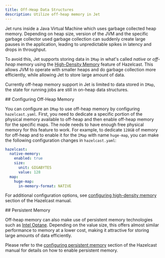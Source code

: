 ```yaml
---
title: Off-Heap Data Structures
description: Utilize off-heap memory in Jet
---
```


Jet runs inside a Java Virtual Machine which uses garbage collected heap
memory. Depending on heap size, version of the JVM and the specific
garbage collector used garbage collection can suddenly create large
pauses in the application, leading to unpredictable spikes in latency
and drops in throughput.

To avoid this, Jet supports storing data in `IMap` in what's called
_native_ or _off-heap_ memory using the [High-Density Memory](https://docs.hazelcast.org/docs/{imdg-version}/manual/html-single/index.html#using-high-density-memory-store-with-map)
feature of Hazelcast. This allows JVM to operate with smaller heaps and
do garbage collection more efficiently, while allowing Jet to store
large amount of data.

Currently off-heap memory support in Jet is limited to data stored in
`IMap`, the state for running jobs are still in on-heap data structures.

## Configuring Off-Heap Memory

You can configure an `IMap` to use off-heap memory by configuring
`hazelcast.yaml`. First, you need to dedicate a specific portion of the
physical memory available to off-heap and then enable off-heap memory
for the specific maps. The node needs to have enough free physical
memory for this feature to work. For example, to dedicate `128GB` of
memory for off-heap and to enable it for the `IMap` with name
`huge-map`, you can make the following configuration changes in
`hazelcast.yaml`:

```yaml
hazelcast:
  native-memory:
    enabled: true
    size:
      unit: GIGABYTES
      value: 128
  map:
    huge-map:
      in-memory-format: NATIVE
```

For additional configuration options, see [configuring high-density memory](https://docs.hazelcast.org/docs/{imdg-version}/manual/html-single/index.html#configuring-high-density-memory-store)
section of the Hazelcast manual.

## Persistent Memory

Off-heap memory can also make use of persistent memory technologies such
as [Intel Optane](https://www.intel.com/content/www/us/en/architecture-and-technology/optane-dc-persistent-memory.html).
Depending on the value size, this offers almost similar performance to
memory at a lower cost, making it attractive for storing large amounts
of data efficiently.

Please refer to the [configuring persistent memory](https://docs.hazelcast.org/docs/{imdg-version}/manual/html-single/index.html#using-persistent-memory)
section of the Hazelcast manual for details on how to enable persistent
memory.

